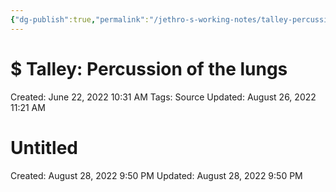 ```yaml
---
{"dg-publish":true,"permalink":"/jethro-s-working-notes/talley-percussion-of-the-lungs/","dgPassFrontmatter":true}
---
```



# $ Talley: Percussion of the lungs

Created: June 22, 2022 10:31 AM
Tags: Source
Updated: August 26, 2022 11:21 AM


<div class="transclusion internal-embed is-loaded"><div class="markdown-embed">





# Untitled

Created: August 28, 2022 9:50 PM
Updated: August 28, 2022 9:50 PM

</div></div>
